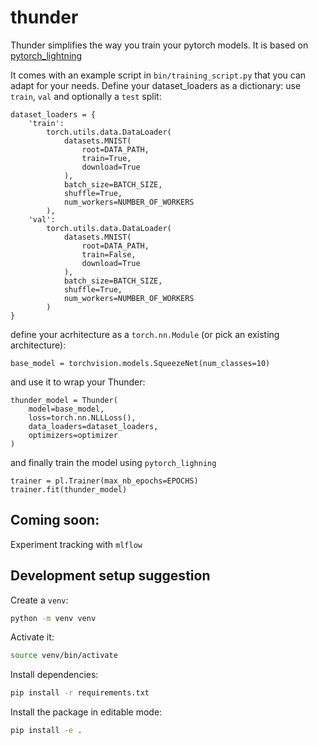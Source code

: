 # thunder

Thunder simplifies the way you train your pytorch models.
It is based on [pytorch_lightning](https://github.com/williamFalcon/pytorch-lightning)

It comes with an example script in `bin/training_script.py` that you can adapt for your needs.
Define your dataset_loaders as a dictionary: use `train`, `val` and optionally a `test` split:
```
dataset_loaders = {
    'train':
        torch.utils.data.DataLoader(
            datasets.MNIST(
                root=DATA_PATH,
                train=True,
                download=True
            ),
            batch_size=BATCH_SIZE,
            shuffle=True,
            num_workers=NUMBER_OF_WORKERS
        ),
    'val':
        torch.utils.data.DataLoader(
            datasets.MNIST(
                root=DATA_PATH,
                train=False,
                download=True
            ),
            batch_size=BATCH_SIZE,
            shuffle=True,
            num_workers=NUMBER_OF_WORKERS
        )
}
```
define your acrhitecture as a `torch.nn.Module` (or pick an existing architecture):
```
base_model = torchvision.models.SqueezeNet(num_classes=10)
```
and use it to wrap your Thunder:
```
thunder_model = Thunder(
    model=base_model,
    loss=torch.nn.NLLLoss(),
    data_loaders=dataset_loaders,
    optimizers=optimizer
)
```
and finally train the model using `pytorch_lighning`
```
trainer = pl.Trainer(max_nb_epochs=EPOCHS)
trainer.fit(thunder_model)
```

## Coming soon:
Experiment tracking with `mlflow`

## Development setup suggestion

Create a `venv`:

```sh
python -m venv venv
```

Activate it:

```sh
source venv/bin/activate
```

Install dependencies:

```sh
pip install -r requirements.txt
```

Install the package in editable mode:

```sh
pip install -e .
```

